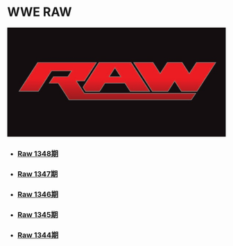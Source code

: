 # WWE RAW

![](logo.jpg)

- ### [Raw 1348期](2019/Raw-1348/readme.md)
- ### [Raw 1347期](2019/Raw-1347/readme.md)
- ### [Raw 1346期](2019/Raw-1346/readme.md)
- ### [Raw 1345期](2019/Raw-1345/readme.md)
- ### [Raw 1344期](2019/Raw-1344/readme.md)


